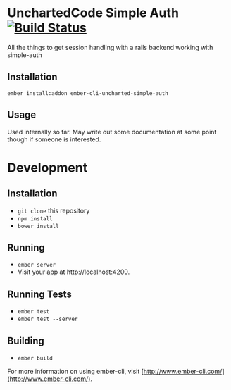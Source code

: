 # UnchartedCode Simple Auth [![Build Status][travis-badge]][travis-badge-url]

All the things to get session handling with a rails backend working with simple-auth

## Installation

```
ember install:addon ember-cli-uncharted-simple-auth
```

## Usage

Used internally so far. May write out some documentation at some point though if someone is interested.

# Development

## Installation

* `git clone` this repository
* `npm install`
* `bower install`

## Running

* `ember server`
* Visit your app at http://localhost:4200.

## Running Tests

* `ember test`
* `ember test --server`

## Building

* `ember build`

For more information on using ember-cli, visit [http://www.ember-cli.com/](http://www.ember-cli.com/).

[travis-badge]: https://travis-ci.org/unchartedcode/simple-auth.svg?branch=master
[travis-badge-url]: https://travis-ci.org/unchartedcode/simple-auth
